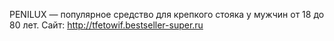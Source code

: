 PENILUX — популярное средство для крепкого стояка у мужчин от 18 до 80 лет. 
Сайт: http://tfetowif.bestseller-super.ru